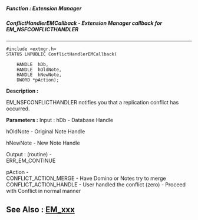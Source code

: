 ##### Function : Extension Manager
##### ConflictHandlerEMCallback - Extension Manager callback for EM_NSFCONFLICTHANDLER
---
```
#include <extmgr.h>
STATUS LNPUBLIC ConflictHandlerEMCallback(

	HANDLE  hDb,
	HANDLE  hOldNote,
	HANDLE  hNewNote,
	DWORD *pAction);
```
**Description :**

EM_NSFCONFLICTHANDLER notifies you that a replication conflict has occurred.

**Parameters :**
Input :
hDb  -  Database Handle

hOldNote  -  Original Note Handle

hNewNote  -  New Note Handle

Output :
(routine)  -  
ERR_EM_CONTINUE


pAction  -  
CONFLICT_ACTION_MERGE - Have Domino or Notes try to merge
CONFLICT_ACTION_HANDLE - User handled the conflict
(zero) - Proceed with Conflict in normal manner


**See Also :**
[EM_xxx](/reference/Symb/EM_xxx)
---

